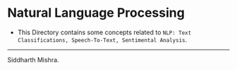 # Natural Language Processing

* This Directory contains some concepts related to `NLP: Text Classifications, Speech-To-Text, Sentimental Analysis`.

---------------------------------------------------------------------------------------------------------------------------------------------------
Siddharth Mishra.

